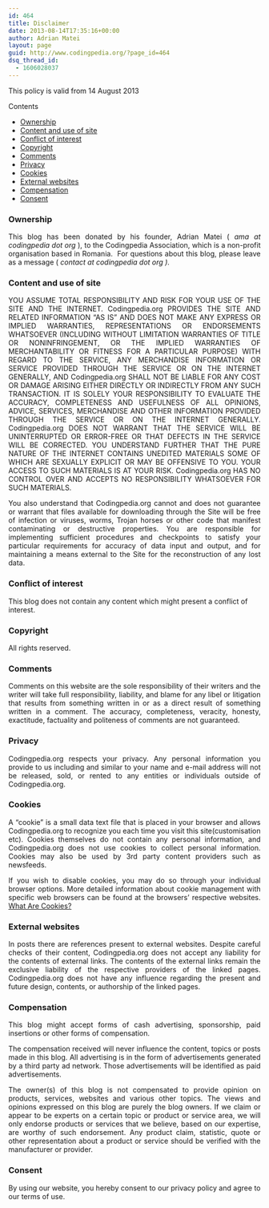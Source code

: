 ```yaml
---
id: 464
title: Disclaimer
date: 2013-08-14T17:35:16+00:00
author: Adrian Matei
layout: page
guid: http://www.codingpedia.org/?page_id=464
dsq_thread_id:
  - 1606028037
---
```

This policy is valid from 14 August 2013

<div id="toc_container" class="no_bullets">
  <p class="toc_title">
    Contents
  </p>

  <ul class="toc_list">
    <li>
      <a href="#Ownership">Ownership</a>
    </li>
    <li>
      <a href="#Content_and_use_of_site">Content and use of site</a>
    </li>
    <li>
      <a href="#Conflict_of_interest">Conflict of interest</a>
    </li>
    <li>
      <a href="#Copyright">Copyright</a>
    </li>
    <li>
      <a href="#Comments">Comments</a>
    </li>
    <li>
      <a href="#Privacy">Privacy</a>
    </li>
    <li>
      <a href="#Cookies">Cookies </a>
    </li>
    <li>
      <a href="#External_websites">External websites</a>
    </li>
    <li>
      <a href="#Compensation">Compensation</a>
    </li>
    <li>
      <a href="#Consent">Consent</a>
    </li>
  </ul>
</div>

### <span id="Ownership">Ownership</span>

<p style="text-align: justify;">
  This blog has been donated by his founder, Adrian Matei (<em> ama at codingpedia dot org</em> ), to the Codingpedia Association, which is a non-profit organisation based in Romania.  For questions about this blog, please leave as a message ( <em>contact at codingpedia dot org ).</em>
</p>

### <span id="Content_and_use_of_site">Content and use of site</span>

<p style="text-align: justify;">
  YOU ASSUME TOTAL RESPONSIBILITY AND RISK FOR YOUR USE OF THE SITE AND THE INTERNET. Codingpedia.org PROVIDES THE SITE AND RELATED INFORMATION &#8220;AS IS&#8221; AND DOES NOT MAKE ANY EXPRESS OR IMPLIED WARRANTIES, REPRESENTATIONS OR ENDORSEMENTS WHATSOEVER (INCLUDING WITHOUT LIMITATION WARRANTIES OF TITLE OR NONINFRINGEMENT, OR THE IMPLIED WARRANTIES OF MERCHANTABILITY OR FITNESS FOR A PARTICULAR PURPOSE) WITH REGARD TO THE SERVICE, ANY MERCHANDISE INFORMATION OR SERVICE PROVIDED THROUGH THE SERVICE OR ON THE INTERNET GENERALLY, AND Codingpedia.org SHALL NOT BE LIABLE FOR ANY COST OR DAMAGE ARISING EITHER DIRECTLY OR INDIRECTLY FROM ANY SUCH TRANSACTION. IT IS SOLELY YOUR RESPONSIBILITY TO EVALUATE THE ACCURACY, COMPLETENESS AND USEFULNESS OF ALL OPINIONS, ADVICE, SERVICES, MERCHANDISE AND OTHER INFORMATION PROVIDED THROUGH THE SERVICE OR ON THE INTERNET GENERALLY. Codingpedia.org DOES NOT WARRANT THAT THE SERVICE WILL BE UNINTERRUPTED OR ERROR-FREE OR THAT DEFECTS IN THE SERVICE WILL BE CORRECTED. YOU UNDERSTAND FURTHER THAT THE PURE NATURE OF THE INTERNET CONTAINS UNEDITED MATERIALS SOME OF WHICH ARE SEXUALLY EXPLICIT OR MAY BE OFFENSIVE TO YOU. YOUR ACCESS TO SUCH MATERIALS IS AT YOUR RISK. Codingpedia.org HAS NO CONTROL OVER AND ACCEPTS NO RESPONSIBILITY WHATSOEVER FOR SUCH MATERIALS.
</p>

<p style="text-align: justify;">
  You also understand that Codingpedia.org cannot and does not guarantee or warrant that files available for downloading through the Site will be free of infection or viruses, worms, Trojan horses or other code that manifest contaminating or destructive properties. You are responsible for implementing sufficient procedures and checkpoints to satisfy your particular requirements for accuracy of data input and output, and for maintaining a means external to the Site for the reconstruction of any lost data.
</p>

### <span id="Conflict_of_interest">Conflict of interest</span>

This blog does not contain any content which might present a conflict of interest.

### <span id="Copyright">Copyright</span>

All rights reserved.

### <span id="Comments">Comments</span>

<p style="text-align: justify;">
  Comments on this website are the sole responsibility of their writers and the writer will take full responsibility, liability, and blame for any libel or litigation that results from something written in or as a direct result of something written in a comment. The accuracy, completeness, veracity, honesty, exactitude, factuality and politeness of comments are not guaranteed.
</p>

### <span id="Privacy">Privacy</span>

<p style="text-align: justify;">
  Codingpedia.org respects your privacy. Any personal information you provide to us including and similar to your name and e-mail address will not be released, sold, or rented to any entities or individuals outside of Codingpedia.org.
</p>

### <span id="Cookies"><b>Cookies </b></span>

<p style="text-align: justify;">
  A &#8220;cookie&#8221; is a small data text file that is placed in your browser and allows Codingpedia.org to recognize you each time you visit this site(customisation etc). Cookies themselves do not contain any personal information, and Codingpedia.org does not use cookies to collect personal information. Cookies may also be used by 3rd party content providers such as newsfeeds.
</p>

<p style="text-align: justify;">
  If you wish to disable cookies, you may do so through your individual browser options. More detailed information about cookie management with specific web browsers can be found at the browsers&#8217; respective websites. <a href="http://www.privacypolicyonline.com/what-are-cookies">What Are Cookies?</a>
</p>

### <span id="External_websites">External websites</span>

<p style="text-align: justify;">
  In posts there are references present to external websites. Despite careful checks of their content, Codingpedia.org does not accept any liability for the contents of external links. The contents of the external links remain the exclusive liability of the respective providers of the linked pages. Codingpedia.org does not have any influence regarding the present and future design, contents, or authorship of the linked pages.
</p>

### <span id="Compensation">Compensation</span>

<p style="text-align: justify;">
  This blog might accept forms of cash advertising, sponsorship, paid insertions or other forms of compensation.
</p>

<p style="text-align: justify;">
  The compensation received will never influence the content, topics or posts made in this blog. All advertising is in the form of advertisements generated by a third party ad network. Those advertisements will be identified as paid advertisements.
</p>

<p style="text-align: justify;">
  The owner(s) of this blog is not compensated to provide opinion on products, services, websites and various other topics. The views and opinions expressed on this blog are purely the blog owners. If we claim or appear to be experts on a certain topic or product or service area, we will only endorse products or services that we believe, based on our expertise, are worthy of such endorsement. Any product claim, statistic, quote or other representation about a product or service should be verified with the manufacturer or provider.
</p>

### <span id="Consent"><b>Consent</b></span>

<p style="text-align: justify;">
  By using our website, you hereby consent to our privacy policy and agree to our terms of use.
</p>
